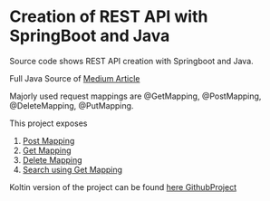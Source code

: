 # Creation of REST API with SpringBoot and Java

Source code shows REST API creation with Springboot and Java.

Full Java Source of [Medium Article](https://medium.com/@sreeharikv112/rest-api-with-springboot-kotlin-java-f01216fd25a1)

Majorly used request mappings are @GetMapping, @PostMapping, @DeleteMapping, @PutMapping.

This project exposes

1. [Post Mapping](https://docs.spring.io/spring/docs/current/javadoc-api/org/springframework/web/bind/annotation/RequestMapping.html)
2. [Get Mapping](https://docs.spring.io/spring/docs/current/javadoc-api/org/springframework/web/bind/annotation/RequestMapping.html)
3. [Delete Mapping](https://docs.spring.io/spring/docs/current/javadoc-api/org/springframework/web/bind/annotation/RequestMapping.html)
4. [Search using Get Mapping](https://docs.spring.io/spring/docs/current/javadoc-api/org/springframework/web/bind/annotation/RequestMapping.html)


Koltin version of the project can be found [here GithubProject](https://github.com/sreeharikv112/springbootrestapikt)


